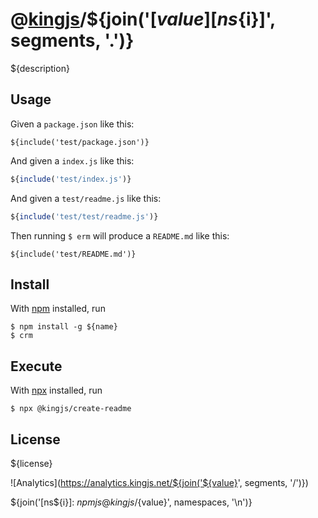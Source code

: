 # @[kingjs][@kingjs]/${join('[${value}][ns${i}]', segments, '.')}
${description}
## Usage
Given a `package.json` like this:
```
${include('test/package.json')}
```
And given a `index.js` like this:
```js
${include('test/index.js')}
```
And given a `test/readme.js` like this:
```js
${include('test/test/readme.js')}
```
Then running `$ erm` will produce a `README.md` like this:
````
${include('test/README.md')}
````
## Install
With [npm](https://npmjs.org/) installed, run
```
$ npm install -g ${name}
$ crm
```
## Execute
With [npx](https://www.npmjs.com/package/npx) installed, run
```
$ npx @kingjs/create-readme
```
## License
${license}

![Analytics](https://analytics.kingjs.net/${join('${value}', segments, '/')})

[@kingjs]: ${npmjs}kingjs
${join('[ns${i}]: ${npmjs}@kingjs/${value}', namespaces, '\n')}

